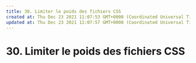 ```yaml
---
title: 30. Limiter le poids des fichiers CSS
created at: Thu Dec 23 2021 11:07:53 GMT+0000 (Coordinated Universal Time)
updated at: Thu Dec 23 2021 11:07:57 GMT+0000 (Coordinated Universal Time)
---
```


# 30. Limiter le poids des fichiers CSS

